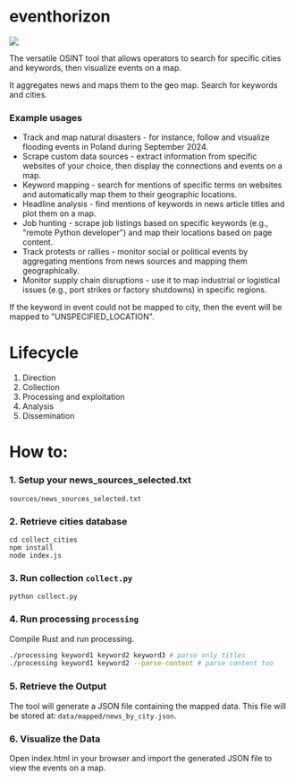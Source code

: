 # eventhorizon

<img src="https://raw.githubusercontent.com/krystianbajno/eventhorizon/main/images/image.png"/>

The versatile OSINT tool that allows operators to search for specific cities and keywords, then visualize events on a map. 

It aggregates news and maps them to the geo map. Search for keywords and cities.

### Example usages 

- Track and map natural disasters - for instance, follow and visualize flooding events in Poland during September 2024.
- Scrape custom data sources - extract information from specific websites of your choice, then display the connections and events on a map.
- Keyword mapping - search for mentions of specific terms on websites and automatically map them to their geographic locations.
- Headline analysis - find mentions of keywords in news article titles and plot them on a map.
- Job hunting - scrape job listings based on specific keywords (e.g., "remote Python developer") and map their locations based on page content.
- Track protests or rallies - monitor social or political events by aggregating mentions from news sources and mapping them geographically.
- Monitor supply chain disruptions - use it to map industrial or logistical issues (e.g., port strikes or factory shutdowns) in specific regions.

If the keyword in event could not be mapped to city, then the event will be mapped to "UNSPECIFIED_LOCATION".

# Lifecycle
1. Direction
2. Collection
3. Processing and exploitation
4. Analysis
5. Dissemination

# How to:

### 1. Setup your news_sources_selected.txt
```
sources/news_sources_selected.txt
```

### 2. Retrieve cities database
```
cd collect_cities
npm install
node index.js
```

### 3. Run collection `collect.py`
```
python collect.py
```

### 4. Run processing `processing`
Compile Rust and run processing.

```bash
./processing keyword1 keyword2 keyword3 # parse only titles
./processing keyword1 keyword2 --parse-content # parse content too
```

### 5. Retrieve the Output 
The tool will generate a JSON file containing the mapped data. This file will be stored at:
`data/mapped/news_by_city.json`.

### 6. Visualize the Data 
Open index.html in your browser and import the generated JSON file to view the events on a map.
